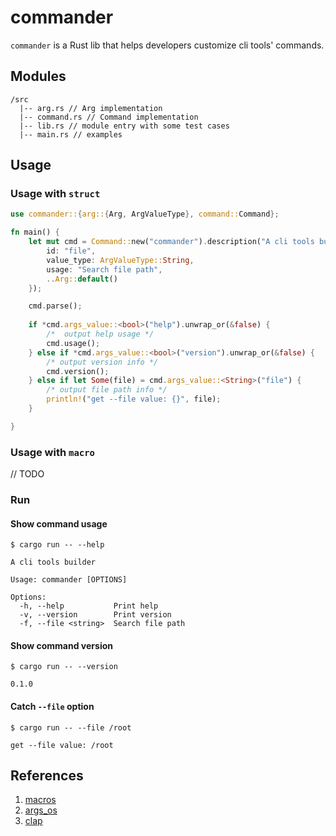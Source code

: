 # commander

`commander` is a Rust lib that helps developers customize cli tools' commands. 


## Modules

```shell
/src
  |-- arg.rs // Arg implementation
  |-- command.rs // Command implementation
  |-- lib.rs // module entry with some test cases
  |-- main.rs // examples
```

## Usage

### Usage with `struct`

```rust
use commander::{arg::{Arg, ArgValueType}, command::Command};

fn main() {
    let mut cmd = Command::new("commander").description("A cli tools builder").args(Arg {
        id: "file",
        value_type: ArgValueType::String,
        usage: "Search file path",
        ..Arg::default()
    });

    cmd.parse();
    
    if *cmd.args_value::<bool>("help").unwrap_or(&false) {
        /*  output help usage */
        cmd.usage();
    } else if *cmd.args_value::<bool>("version").unwrap_or(&false) {
        /* output version info */
        cmd.version();
    } else if let Some(file) = cmd.args_value::<String>("file") {
        /* output file path info */
        println!("get --file value: {}", file);
    }

}
```

### Usage with `macro` 

// TODO

### Run

#### Show command usage

```shell
$ cargo run -- --help

A cli tools builder

Usage: commander [OPTIONS]

Options:
  -h, --help           Print help
  -v, --version        Print version
  -f, --file <string>  Search file path
```

#### Show command version

```shell
$ cargo run -- --version

0.1.0
```

#### Catch `--file` option

```shell
$ cargo run -- --file /root

get --file value: /root
```

## References

1. [macros](https://doc.rust-lang.org/book/ch19-06-macros.html)
2. [args_os](https://doc.rust-lang.org/std/env/fn.args_os.html)
3. [clap](https://github.com/clap-rs/clap)